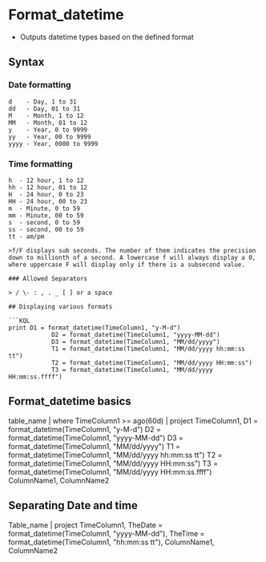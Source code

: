# Format_datetime

- Outputs datetime types based on the defined format

## Syntax

### Date formatting

```
d    - Day, 1 to 31
dd   - Day, 01 to 31
M    - Month, 1 to 12
MM   - Month, 01 to 12
y    - Year, 0 to 9999
yy   - Year, 00 to 9999
yyyy - Year, 0000 to 9999
```

### Time formatting

```
h  - 12 hour, 1 to 12
hh - 12 hour, 01 to 12
H  - 24 hour, 0 to 23
HH - 24 hour, 00 to 23
m  - Minute, 0 to 59
mm - Minute, 00 to 59
s  - second, 0 to 59
ss - second, 00 to 59
tt - am/pm

>f/F displays sub seconds. The number of them indicates the precision down to millionth of a second. A lowercase f will always display a 0, where uppercase F will display only if there is a subsecond value.

### Allowed Separators

> / \- : , . _ [ ] or a space

## Displaying various formats

```KQL
print D1 = format_datetime(TimeColumn1, "y-M-d")
			D2 = format_datetime(TimeColumn1, "yyyy-MM-dd")
			D3 = format_datetime(TimeColumn1, "MM/dd/yyyy")
			T1 = format_datetime(TimeColumn1, "MM/dd/yyyy hh:mm:ss tt")
			T2 = format_datetime(TimeColumn1, "MM/dd/yyyy HH:mm:ss")
			T3 = format_datetime(TimeColumn1, "MM/dd/yyyy HH:mm:ss.ffff")
```

## Format_datetime basics

table_name
| where TimeColumn1 >= ago(60d)
| project TimeColumn1,
          D1 = format_datetime(TimeColumn1, "y-M-d")
					D2 = format_datetime(TimeColumn1, "yyyy-MM-dd")
					D3 = format_datetime(TimeColumn1, "MM/dd/yyyy")
					T1 = format_datetime(TimeColumn1, "MM/dd/yyyy hh:mm:ss tt")
					T2 = format_datetime(TimeColumn1, "MM/dd/yyyy HH:mm:ss")
					T3 = format_datetime(TimeColumn1, "MM/dd/yyyy HH:mm:ss.ffff")
					ColumnName1,
					ColumnName2

## Separating Date and time

Table_name
| project TimeColumn1,
          TheDate = format_datetime(TimeColumn1, "yyyy-MM-dd"),
          TheTime = format_datetime(TimeColumn1, "hh:mm:ss tt"),
					ColumnName1,
					ColumnName2
